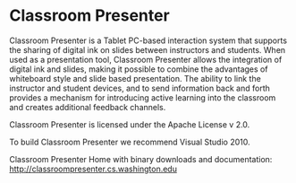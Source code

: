 Classroom Presenter
===================

Classroom Presenter is a Tablet PC-based interaction system that supports the sharing of digital ink on slides between instructors and students. When used as a presentation tool, Classroom Presenter allows the integration of digital ink and slides, making it possible to combine the advantages of whiteboard style and slide based presentation. The ability to link the instructor and student devices, and to send information back and forth provides a mechanism for introducing active learning into the classroom and creates additional feedback channels. 

Classroom Presenter is licensed under the Apache License v 2.0.

To build Classroom Presenter we recommend Visual Studio 2010.  

Classroom Presenter Home with binary downloads and documentation: http://classroompresenter.cs.washington.edu


